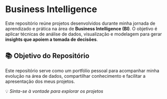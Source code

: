# Business Intelligence

Este repositório reúne projetos desenvolvidos durante minha jornada de aprendizado e prática na área de **Business Intelligence (BI)**. O objetivo é aplicar técnicas de análise de dados, visualização e modelagem para gerar **insights que apoiem a tomada de decisões**.

## 📚 Objetivo do Repositório

Este repositório serve como um portfólio pessoal para acompanhar minha evolução na área de dados, compartilhar conhecimento e facilitar a apresentação dos meus projetos.

💡 *Sinta-se à vontade para explorar os projetos*
